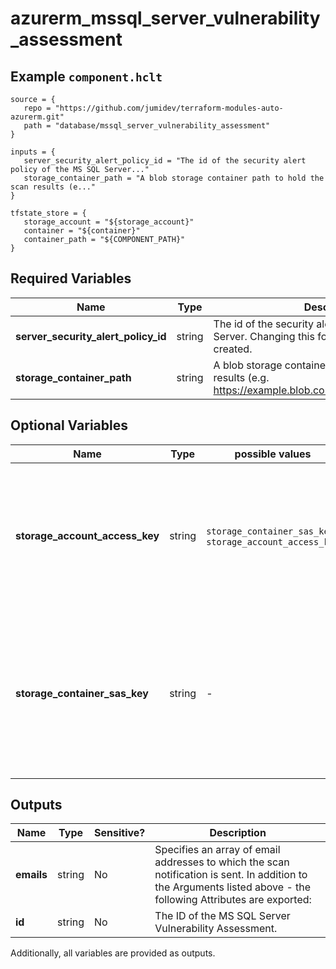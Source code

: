 # azurerm_mssql_server_vulnerability_assessment



## Example `component.hclt`

```hcl
source = {
   repo = "https://github.com/jumidev/terraform-modules-auto-azurerm.git"   
   path = "database/mssql_server_vulnerability_assessment"   
}

inputs = {
   server_security_alert_policy_id = "The id of the security alert policy of the MS SQL Server..."   
   storage_container_path = "A blob storage container path to hold the scan results (e..."   
}

tfstate_store = {
   storage_account = "${storage_account}"   
   container = "${container}"   
   container_path = "${COMPONENT_PATH}"   
}

```

## Required Variables

| Name | Type |  Description |
| ---- | --------- |  ----------- |
| **server_security_alert_policy_id** | string |  The id of the security alert policy of the MS SQL Server. Changing this forces a new resource to be created. | 
| **storage_container_path** | string |  A blob storage container path to hold the scan results (e.g. <https://example.blob.core.windows.net/VaScans/>). | 

## Optional Variables

| Name | Type |  possible values |  Description |
| ---- | --------- |  ----------- | ----------- |
| **storage_account_access_key** | string |  `storage_container_sas_key`, `storage_account_access_key`  |  Specifies the identifier key of the storage account for vulnerability assessment scan results. If `storage_container_sas_key` isn't specified, `storage_account_access_key` is required. -> **NOTE** The `storage_account_access_key` only applies if the storage account is not behind a virtual network or a firewall. | 
| **storage_container_sas_key** | string |  -  |  A shared access signature (SAS Key) that has write access to the blob container specified in `storage_container_path` parameter. If `storage_account_access_key` isn't specified, `storage_container_sas_key` is required. -> **NOTE** The `storage_container_sas_key` only applies if the storage account is not behind a virtual network or a firewall. | 



## Outputs

| Name | Type | Sensitive? | Description |
| ---- | ---- | --------- | --------- |
| **emails** | string | No  | Specifies an array of email addresses to which the scan notification is sent. In addition to the Arguments listed above - the following Attributes are exported: | 
| **id** | string | No  | The ID of the MS SQL Server Vulnerability Assessment. | 

Additionally, all variables are provided as outputs.
